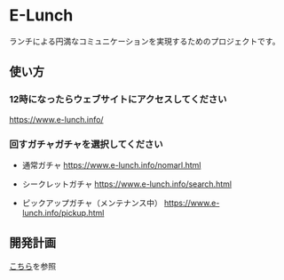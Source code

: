 E-Lunch
======================
ランチによる円満なコミュニケーションを実現するためのプロジェクトです。

使い方
------
### 12時になったらウェブサイトにアクセスしてください ###
https://www.e-lunch.info/

### 回すガチャガチャを選択してください ###
- 通常ガチャ
https://www.e-lunch.info/nomarl.html

- シークレットガチャ
https://www.e-lunch.info/search.html

- ピックアップガチャ（メンテナンス中）
https://www.e-lunch.info/pickup.html

開発計画
--------
[こちら](https://github.com/originbenntou/E-Lunch/issues/1)を参照


